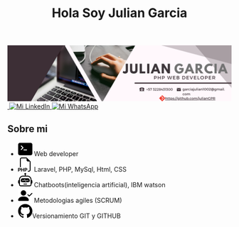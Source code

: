 <!DOCTYPE html>
<html lang="en">
<head>
    <meta charset="UTF-8">
    <meta name="viewport" content="width=device-width, initial-scale=1.0">
<body>
    <div class="conatiner" id="conatiner">
        <header class="title" id="title">
            <h1>Hola Soy Julian Garcia</h1>
        </header>
        <nav class="panel" id="panel">
            <img src="Baner.png" alt="Hola">    
        </nav>  
        <div class="ticket" id="ticket">
            <a href="https://github.com/julianGPR"  target="_blank">
                <img src="https://badgen.net//badge/GitHub/julianGPR?icon=github&label=Mi%20GitHub&color=blue" alt="">
            </a>    
            <a href="https://www.linkedin.com/in/julian-david-garcia-pi%C3%B1eros-38b920232/" target="_blank">
                <img src="https://badgen.net/badge/LinkedIn/Julian?icon=linkedin&label=Mi%20LinkedIn&color=blue" alt="Mi LinkedIn">
            </a>            
            <a href="https://wa.me/573228431300" target="_blank">
                <img src="https://badgen.net/badge/WhatsApp/cotacto?icon=whatsapp&label=Mi%20WhatsApp&color=green" alt="Mi WhatsApp">
            </a>
        </div>
        <section class="perfil">
            <h2>Sobre mi</h2>
            <ul>
                <li><img src="terminal-fill.svg" alt=""> Web developer</li>
                <li><img src="filetype-php.svg" alt=""> Laravel, PHP, MySql, Html, CSS</li>
                <li><img src="robot.svg" alt=""> Chatboots(inteligencia artificial), IBM watson</li>
                <li><img src="person-check-fill.svg" alt=""> Metodologias agiles (SCRUM)</li>
                <li><img src="github.svg" alt="">Versionamiento GIT y GITHUB</li>
            </ul>
        </section>
    </div>  
</body>
</html>
